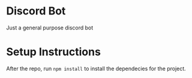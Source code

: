# Discord Bot
Just a general purpose discord bot

# Setup Instructions

After the repo, run `npm install` to install the dependecies for the project.


